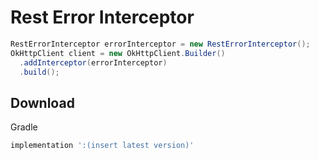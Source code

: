 Rest Error Interceptor
===================

```java
RestErrorInterceptor errorInterceptor = new RestErrorInterceptor();
OkHttpClient client = new OkHttpClient.Builder()
  .addInterceptor(errorInterceptor)
  .build();
```

Download
--------
Gradle
```groovy
implementation ':(insert latest version)'
```
